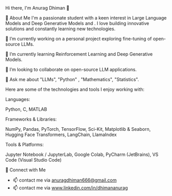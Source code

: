 Hi there, I'm Anurag Dhiman 👋


🚀 About Me
I'm a passionate student with a keen interest in Large Language Models and Deep Generative Models and . I love building innovative solutions and constantly learning new technologies.

🔭 I’m currently working on a personal project exploring fine-tuning of open-source LLMs.

🌱 I’m currently learning Reinforcement Learning and Deep Generative Models.

👯 I’m looking to collaborate on open-source LLM applications.

💬 Ask me about "LLMs", "Python" , "Mathematics", "Statistics". 




Here are some of the technologies and tools I enjoy working with:

Languages:

Python, C, MATLAB

Frameworks & Libraries:

NumPy, Pandas, PyTorch, TensorFlow, Sci-Kit, Matplotlib & Seaborn, Hugging Face Transformers, LangChain, LlamaIndex

Tools & Platforms:

Jupyter Notebook / JupyterLab, Google Colab, PyCharm (JetBrains), VS Code (Visual Studio Code)






🤝 Connect with Me

- 📫 contact me via anuragdhiman666@gmail.com
- 📫 contact me via www.linkedin.com/in/dhimananurag

<!---
Anurag9Dhiman/Anurag9Dhiman is a ✨ special ✨ repository because its `README.md` (this file) appears on your GitHub profile.
You can click the Preview link to take a look at your changes.
--->
